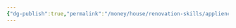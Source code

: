 ```yaml
---
{"dg-publish":true,"permalink":"/money/house/renovation-skills/appliences/sprinkler-system/","tags":["oakmore"],"created":"Jul 08, 2023, 2:13 PM"}
---
```



